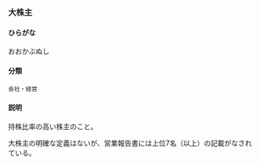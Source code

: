 <div style="display:none;">

## [あ行](securities-terms?id=あ行)

</div>

### 大株主

#### ひらがな

おおかぶぬし

#### 分類

`会社・経営`

#### 説明

持株比率の高い株主のこと。
 
大株主の明確な定義はないが、営業報告書には上位7名（以上）の記載がなされている。 

<div style="display:none;">

## [か行](securities-terms?id=か行)
## [さ行](securities-terms?id=さ行)
## [た行](securities-terms?id=た行)
## [な行](securities-terms?id=な行)
## [は行](securities-terms?id=は行)
## [ま行](securities-terms?id=ま行)
## [や行](securities-terms?id=や行)
## [ら行](securities-terms?id=ら行)
## [わ行](securities-terms?id=わ行)
## [英数字・記号](securities-terms?id=英数字・記号)

</div>

